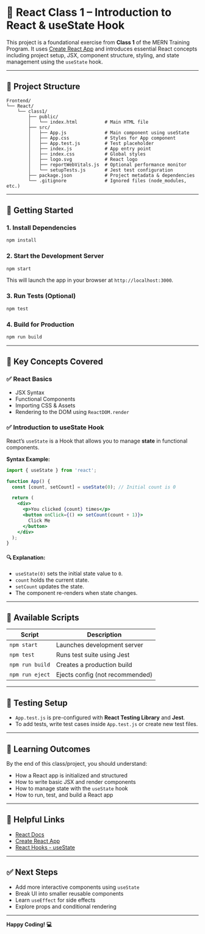 # 🚀 React Class 1 – Introduction to React & useState Hook

This project is a foundational exercise from **Class 1** of the MERN Training Program. It uses [Create React App](https://create-react-app.dev/) and introduces essential React concepts including project setup, JSX, component structure, styling, and state management using the `useState` hook.

---

## 📁 Project Structure

```
Frontend/
└── React/
    └── class1/
        ├── public/
        │   └── index.html          # Main HTML file
        ├── src/
        │   ├── App.js              # Main component using useState
        │   ├── App.css             # Styles for App component
        │   ├── App.test.js         # Test placeholder
        │   ├── index.js            # App entry point
        │   ├── index.css           # Global styles
        │   ├── logo.svg            # React logo
        │   ├── reportWebVitals.js  # Optional performance monitor
        │   └── setupTests.js       # Jest test configuration
        ├── package.json            # Project metadata & dependencies
        └── .gitignore              # Ignored files (node_modules, etc.)
```

---

## 🔧 Getting Started

### 1. Install Dependencies

```bash
npm install
```

### 2. Start the Development Server

```bash
npm start
```

This will launch the app in your browser at `http://localhost:3000`.

### 3. Run Tests (Optional)

```bash
npm test
```

### 4. Build for Production

```bash
npm run build
```

---

## 🧠 Key Concepts Covered

### ✅ React Basics

* JSX Syntax
* Functional Components
* Importing CSS & Assets
* Rendering to the DOM using `ReactDOM.render`

### ✅ Introduction to useState Hook

React’s `useState` is a Hook that allows you to manage **state** in functional components.

**Syntax Example:**

```jsx
import { useState } from 'react';

function App() {
  const [count, setCount] = useState(0); // Initial count is 0

  return (
    <div>
      <p>You clicked {count} times</p>
      <button onClick={() => setCount(count + 1)}>
        Click Me
      </button>
    </div>
  );
}
```

#### 🔍 Explanation:

* `useState(0)` sets the initial state value to `0`.
* `count` holds the current state.
* `setCount` updates the state.
* The component re-renders when state changes.

---

## 📘 Available Scripts

| Script          | Description                     |
| --------------- | ------------------------------- |
| `npm start`     | Launches development server     |
| `npm test`      | Runs test suite using Jest      |
| `npm run build` | Creates a production build      |
| `npm run eject` | Ejects config (not recommended) |

---

## 🧪 Testing Setup

* `App.test.js` is pre-configured with **React Testing Library** and **Jest**.
* To add tests, write test cases inside `App.test.js` or create new test files.

---

## 🎯 Learning Outcomes

By the end of this class/project, you should understand:

* How a React app is initialized and structured
* How to write basic JSX and render components
* How to manage state with the `useState` hook
* How to run, test, and build a React app

---

## 📓 Helpful Links

* [React Docs](https://reactjs.org/docs/getting-started.html)
* [Create React App](https://create-react-app.dev/)
* [React Hooks - useState](https://reactjs.org/docs/hooks-state.html)

---

## ✅ Next Steps

* Add more interactive components using `useState`
* Break UI into smaller reusable components
* Learn `useEffect` for side effects
* Explore props and conditional rendering

---

**Happy Coding! 💻**
